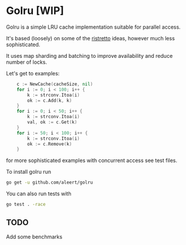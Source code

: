 Golru [WIP]
===========

Golru is a simple LRU cache implementation suitable for parallel
access.

It's based (loosely) on some of the [ristretto](https://github.com/dgraph-io/ristretto) ideas, however much less sophisticated.

It uses map sharding and batching to improve availability and
reduce number of locks.


Let's get to examples:
```go
	c := NewCache(cacheSize, nil)
	for i := 0; i < 100; i++ {
		k := strconv.Itoa(i)
		ok := c.Add(k, k)
	}
	for i := 0; i < 50; i++ {
		k := strconv.Itoa(i)
		val, ok := c.Get(k)
	}
	for i := 50; i < 100; i++ {
		k := strconv.Itoa(i)
		ok := c.Remove(k)
	}
```

for more sophisticated examples with concurrent access see test files.

To install golru run
```sh
go get -u github.com/aleert/golru
```

You can also run tests with
```sh
go test . -race
```

TODO
----
Add some benchmarks